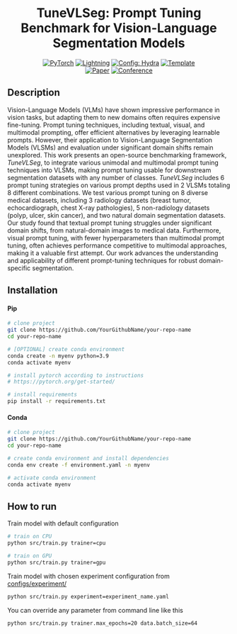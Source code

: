 <div align="center">

# TuneVLSeg: Prompt Tuning Benchmark for Vision-Language Segmentation Models

<a href="https://pytorch.org/get-started/locally/"><img alt="PyTorch" src="https://img.shields.io/badge/PyTorch-ee4c2c?logo=pytorch&logoColor=white"></a>
<a href="https://pytorchlightning.ai/"><img alt="Lightning" src="https://img.shields.io/badge/-Lightning-792ee5?logo=pytorchlightning&logoColor=white"></a>
<a href="https://hydra.cc/"><img alt="Config: Hydra" src="https://img.shields.io/badge/Config-Hydra-89b8cd"></a>
<a href="https://github.com/ashleve/lightning-hydra-template"><img alt="Template" src="https://img.shields.io/badge/-Lightning--Hydra--Template-017F2F?style=flat&logo=github&labelColor=gray"></a><br>
[![Paper](http://img.shields.io/badge/paper-arxiv.1001.2234-B31B1B.svg)](https://www.nature.com/articles/nature14539)
[![Conference](http://img.shields.io/badge/ACCV-2024-4b44ce.svg)](https://papers.nips.cc/paper/2020)

</div>

## Description

Vision-Language Models (VLMs) have shown impressive performance in vision tasks, but adapting them to new domains often requires expensive fine-tuning.
Prompt tuning techniques, including textual, visual, and multimodal prompting, offer efficient alternatives by leveraging learnable prompts.
However, their application to Vision-Language Segmentation Models (VLSMs) and evaluation under significant domain shifts remain unexplored.
This work presents an open-source benchmarking framework, _TuneVLSeg_, to integrate various unimodal and multimodal prompt tuning techniques into VLSMs, making prompt tuning usable for downstream segmentation datasets with any number of classes.
_TuneVLSeg_ includes $6$ prompt tuning strategies on various prompt depths used in 2 VLSMs totaling 8 different combinations.
We test various prompt tuning on 8 diverse medical datasets, including 3 radiology datasets (breast tumor, echocardiograph, chest X-ray pathologies), 5 non-radiology datasets (polyp, ulcer, skin cancer), and two natural domain segmentation datasets.
Our study found that textual prompt tuning struggles under significant domain shifts, from natural-domain images to medical data.
Furthermore, visual prompt tuning, with fewer hyperparameters than multimodal prompt tuning, often achieves performance competitive to multimodal approaches, making it a valuable first attempt.
Our work advances the understanding and applicability of different prompt-tuning techniques for robust domain-specific segmentation.

## Installation

#### Pip

```bash
# clone project
git clone https://github.com/YourGithubName/your-repo-name
cd your-repo-name

# [OPTIONAL] create conda environment
conda create -n myenv python=3.9
conda activate myenv

# install pytorch according to instructions
# https://pytorch.org/get-started/

# install requirements
pip install -r requirements.txt
```

#### Conda

```bash
# clone project
git clone https://github.com/YourGithubName/your-repo-name
cd your-repo-name

# create conda environment and install dependencies
conda env create -f environment.yaml -n myenv

# activate conda environment
conda activate myenv
```

## How to run

Train model with default configuration

```bash
# train on CPU
python src/train.py trainer=cpu

# train on GPU
python src/train.py trainer=gpu
```

Train model with chosen experiment configuration from [configs/experiment/](configs/experiment/)

```bash
python src/train.py experiment=experiment_name.yaml
```

You can override any parameter from command line like this

```bash
python src/train.py trainer.max_epochs=20 data.batch_size=64
```
